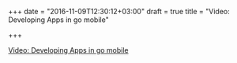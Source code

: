 +++
date = "2016-11-09T12:30:12+03:00"
draft = true
title = "Video: Developing Apps in go mobile"

+++

<p><a href="/stories/1208">Video: Developing Apps in go mobile</a></p>
